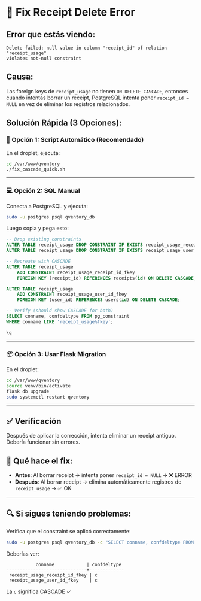 # 🔧 Fix Receipt Delete Error

## Error que estás viendo:
```
Delete failed: null value in column "receipt_id" of relation "receipt_usage"
violates not-null constraint
```

## Causa:
Las foreign keys de `receipt_usage` no tienen `ON DELETE CASCADE`, entonces cuando intentas borrar un receipt, PostgreSQL intenta poner `receipt_id = NULL` en vez de eliminar los registros relacionados.

## Solución Rápida (3 Opciones):

### 🚀 Opción 1: Script Automático (Recomendado)

En el droplet, ejecuta:
```bash
cd /var/www/qventory
./fix_cascade_quick.sh
```

---

### 💻 Opción 2: SQL Manual

Conecta a PostgreSQL y ejecuta:
```bash
sudo -u postgres psql qventory_db
```

Luego copia y pega esto:
```sql
-- Drop existing constraints
ALTER TABLE receipt_usage DROP CONSTRAINT IF EXISTS receipt_usage_receipt_id_fkey;
ALTER TABLE receipt_usage DROP CONSTRAINT IF EXISTS receipt_usage_user_id_fkey;

-- Recreate with CASCADE
ALTER TABLE receipt_usage
    ADD CONSTRAINT receipt_usage_receipt_id_fkey
    FOREIGN KEY (receipt_id) REFERENCES receipts(id) ON DELETE CASCADE;

ALTER TABLE receipt_usage
    ADD CONSTRAINT receipt_usage_user_id_fkey
    FOREIGN KEY (user_id) REFERENCES users(id) ON DELETE CASCADE;

-- Verify (should show CASCADE for both)
SELECT conname, confdeltype FROM pg_constraint
WHERE conname LIKE 'receipt_usage%fkey';

\q
```

---

### 📦 Opción 3: Usar Flask Migration

En el droplet:
```bash
cd /var/www/qventory
source venv/bin/activate
flask db upgrade
sudo systemctl restart qventory
```

---

## ✅ Verificación

Después de aplicar la corrección, intenta eliminar un receipt antiguo. Debería funcionar sin errores.

## 📝 Qué hace el fix:

- **Antes**: Al borrar receipt → intenta poner `receipt_id = NULL` → ❌ ERROR
- **Después**: Al borrar receipt → elimina automáticamente registros de `receipt_usage` → ✅ OK

---

## 🔍 Si sigues teniendo problemas:

Verifica que el constraint se aplicó correctamente:
```bash
sudo -u postgres psql qventory_db -c "SELECT conname, confdeltype FROM pg_constraint WHERE conname LIKE 'receipt_usage%fkey';"
```

Deberías ver:
```
           conname            | confdeltype
------------------------------+-------------
 receipt_usage_receipt_id_fkey | c
 receipt_usage_user_id_fkey    | c
```

La `c` significa CASCADE ✓
